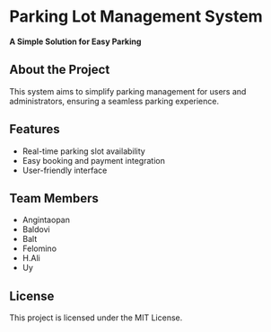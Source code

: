 # Parking Lot Management System
**A Simple Solution for Easy Parking**

## About the Project
This system aims to simplify parking management for users and administrators, ensuring a seamless parking experience.

## Features
- Real-time parking slot availability
- Easy booking and payment integration
- User-friendly interface

## Team Members
- Angintaopan
- Baldovi
- Balt
- Felomino
- H.Ali
- Uy

## License
This project is licensed under the MIT License.
